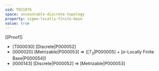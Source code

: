 ```yaml
---
uid: T021876
space: uncountable-discrete-topology
property: sigma-locally-finite-base
value: true
---
```

[[Proof]]

* [T000030] [Discrete|P000052]
* [I000020] [Metrizable|P000053] => ([$T_3$|P000005] + [$\sigma$-Locally Finite Base|P000054])
* [I000143] [Discrete|P000052] => [Metrizable|P000053]

